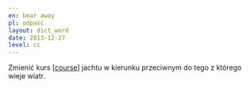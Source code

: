 ```yaml
---
en: bear away
pl: odpaść
layout: dict_word
date: 2013-12-27
level: cc
---
```


Zmienić kurs [[course](/dict/navigation/course.html)] jachtu w kierunku przeciwnym do tego z którego wieje wiatr.
